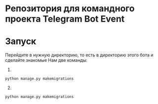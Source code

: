 # Репозитория для командного проекта Telegram Bot Event 

# Запуск

Перейдите в нужную директорию, то есть в директорию этого бота и сделайте знакомые Нам две команды:

1.
```
python manage.py makemigrations
```

2.
```
python manage.py makemigrations
```
